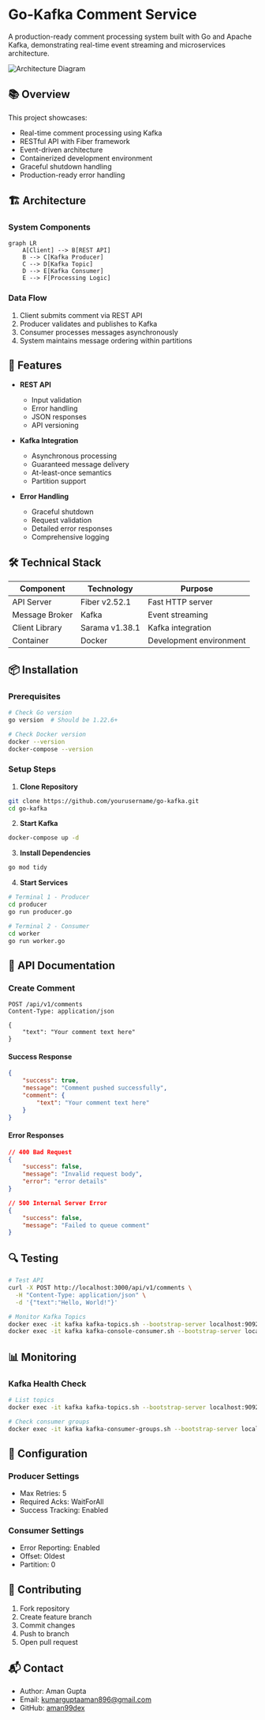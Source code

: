 # Go-Kafka Comment Service

A production-ready comment processing system built with Go and Apache Kafka, demonstrating real-time event streaming and microservices architecture.

![Architecture Diagram](./docs/architecture.png)

## 📚 Overview

This project showcases:
- Real-time comment processing using Kafka
- RESTful API with Fiber framework
- Event-driven architecture
- Containerized development environment
- Graceful shutdown handling
- Production-ready error handling

## 🏗️ Architecture

### System Components

```mermaid
graph LR
    A[Client] --> B[REST API]
    B --> C[Kafka Producer]
    C --> D[Kafka Topic]
    D --> E[Kafka Consumer]
    E --> F[Processing Logic]
```

### Data Flow
1. Client submits comment via REST API
2. Producer validates and publishes to Kafka
3. Consumer processes messages asynchronously
4. System maintains message ordering within partitions

## 🚀 Features

- **REST API**
  - Input validation
  - Error handling
  - JSON responses
  - API versioning

- **Kafka Integration**
  - Asynchronous processing
  - Guaranteed message delivery
  - At-least-once semantics
  - Partition support

- **Error Handling**
  - Graceful shutdown
  - Request validation
  - Detailed error responses
  - Comprehensive logging

## 🛠️ Technical Stack

| Component | Technology | Purpose |
|-----------|------------|---------|
| API Server | Fiber v2.52.1 | Fast HTTP server |
| Message Broker | Kafka | Event streaming |
| Client Library | Sarama v1.38.1 | Kafka integration |
| Container | Docker | Development environment |

## 📦 Installation

### Prerequisites
```bash
# Check Go version
go version  # Should be 1.22.6+

# Check Docker version
docker --version
docker-compose --version
```

### Setup Steps

1. **Clone Repository**
```bash
git clone https://github.com/yourusername/go-kafka.git
cd go-kafka
```

2. **Start Kafka**
```bash
docker-compose up -d
```

3. **Install Dependencies**
```bash
go mod tidy
```

4. **Start Services**
```bash
# Terminal 1 - Producer
cd producer
go run producer.go

# Terminal 2 - Consumer
cd worker
go run worker.go
```

## 📝 API Documentation

### Create Comment
```http
POST /api/v1/comments
Content-Type: application/json

{
    "text": "Your comment text here"
}
```

#### Success Response
```json
{
    "success": true,
    "message": "Comment pushed successfully",
    "comment": {
        "text": "Your comment text here"
    }
}
```

#### Error Responses
```json
// 400 Bad Request
{
    "success": false,
    "message": "Invalid request body",
    "error": "error details"
}

// 500 Internal Server Error
{
    "success": false,
    "message": "Failed to queue comment"
}
```

## 🔍 Testing

```bash
# Test API
curl -X POST http://localhost:3000/api/v1/comments \
  -H "Content-Type: application/json" \
  -d '{"text":"Hello, World!"}'

# Monitor Kafka Topics
docker exec -it kafka kafka-topics.sh --bootstrap-server localhost:9092 --list
docker exec -it kafka kafka-console-consumer.sh --bootstrap-server localhost:9092 --topic comments --from-beginning
```

## 📊 Monitoring

### Kafka Health Check
```bash
# List topics
docker exec -it kafka kafka-topics.sh --bootstrap-server localhost:9092 --list

# Check consumer groups
docker exec -it kafka kafka-consumer-groups.sh --bootstrap-server localhost:9092 --list
```

## 🔧 Configuration

### Producer Settings
- Max Retries: 5
- Required Acks: WaitForAll
- Success Tracking: Enabled

### Consumer Settings
- Error Reporting: Enabled
- Offset: Oldest
- Partition: 0

## 🤝 Contributing

1. Fork repository
2. Create feature branch
3. Commit changes
4. Push to branch
5. Open pull request


## 📬 Contact

- Author: Aman Gupta
- Email: kumarguptaaman896@gmail.com
- GitHub: [aman99dex](https://github.com/aman99dex)

